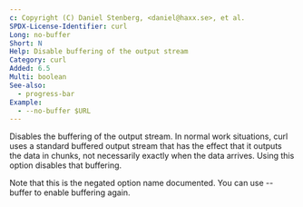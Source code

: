 ```yaml
---
c: Copyright (C) Daniel Stenberg, <daniel@haxx.se>, et al.
SPDX-License-Identifier: curl
Long: no-buffer
Short: N
Help: Disable buffering of the output stream
Category: curl
Added: 6.5
Multi: boolean
See-also:
  - progress-bar
Example:
  - --no-buffer $URL
---
```


Disables the buffering of the output stream. In normal work situations, curl
uses a standard buffered output stream that has the effect that it outputs the
data in chunks, not necessarily exactly when the data arrives. Using this
option disables that buffering.

Note that this is the negated option name documented. You can use --buffer to
enable buffering again.
